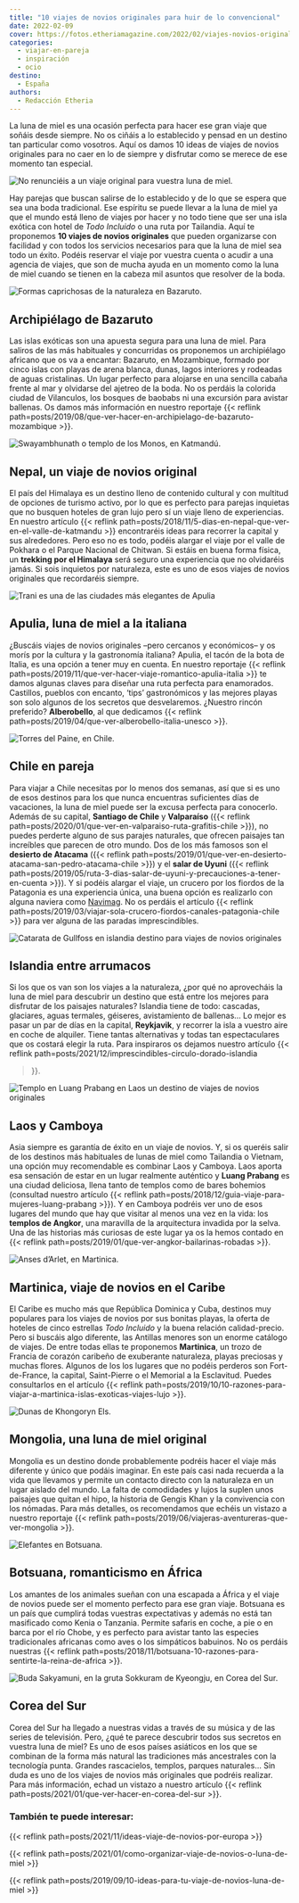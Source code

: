 ```yaml
---
title: "10 viajes de novios originales para huir de lo convencional"
date: 2022-02-09
cover: https://fotos.etheriamagazine.com/2022/02/viajes-novios-originales-pareja.jpg
categories: 
  - viajar-en-pareja
  - inspiración
  - ocio
destino: 
  - España
authors: 
  - Redacción Etheria
---
```


La luna de miel es una ocasión perfecta para hacer ese gran viaje que soñáis desde siempre. No os ciñáis a lo establecido y pensad en un destino tan particular como vosotros. Aquí os damos 10 ideas de viajes de novios originales para no caer en lo de siempre y disfrutar como se merece de ese momento tan especial.

![No renunciéis a un viaje original para vuestra luna de miel.](https://fotos.etheriamagazine.com/2022/02/viajes-novios-originales-pareja.jpg "No renunciéis a un viaje original para vuestra luna de miel.")

Hay parejas que buscan salirse de lo establecido y de lo que se espera que sea una boda 
tradicional. Ese espíritu se puede llevar a la luna de miel ya que el mundo está lleno 
de viajes por hacer y no todo tiene que ser una isla exótica con hotel de _Todo 
Incluido_ o una ruta por Tailandia. Aquí te proponemos **10 viajes de novios 
originales** que pueden organizarse con facilidad y con todos los servicios necesarios 
para que la luna de miel sea todo un éxito. Podéis reservar el viaje por vuestra cuenta 
o acudir a una agencia de viajes, que son de mucha ayuda en un momento como la luna de 
miel cuando se tienen en la cabeza mil asuntos que resolver de la boda. 

![Formas caprichosas de la naturaleza en Bazaruto.](https://fotos.etheriamagazine.com/2022/02/viajes-novios-originales-Mozambique-bazaruto-colores.jpg "Formas caprichosas de la naturaleza en Bazaruto. © David Santiago")

## Archipiélago de Bazaruto

Las islas exóticas son una apuesta segura para una luna de miel. Para saliros de las más 
habituales y concurridas os proponemos un archipiélago africano que os va a encantar: 
Bazaruto, en Mozambique, formado por cinco islas con playas de arena blanca, dunas, 
lagos interiores y rodeadas de aguas cristalinas. Un lugar perfecto para alojarse en una 
sencilla cabaña frente al mar y olvidarse del ajetreo de la boda. No os perdáis la 
colorida ciudad de Vilanculos, los bosques de baobabs ni una excursión para avistar 
ballenas. Os damos más información en nuestro reportaje {{< reflink 
path=posts/2019/08/que-ver-hacer-en-archipielago-de-bazaruto-mozambique >}}. 

![Swayambhunath o templo de los Monos, en Katmandú.](https://fotos.etheriamagazine.com/2022/02/viajes-novios-originales-Katmandu-nepal.jpg "Swayambhunath o templo de los Monos, en Katmandú. ©P.G.")

## Nepal, un viaje de novios original

El país del Himalaya es un destino lleno de contenido cultural y con multitud de 
opciones de turismo activo, por lo que es perfecto para parejas inquietas que no busquen 
hoteles de gran lujo pero sí un viaje lleno de experiencias. En nuestro artículo {{< 
reflink path=posts/2018/11/5-dias-en-nepal-que-ver-en-el-valle-de-katmandu >}} 
encontraréis ideas para recorrer la capital y sus alrededores. Pero eso no es todo, 
podéis alargar el viaje por el valle de Pokhara o el Parque Nacional de Chitwan. Si 
estáis en buena forma física, un **trekking por el Himalaya** será seguro una 
experiencia que no olvidaréis jamás. Si sois inquietos por naturaleza, este es uno de 
esos viajes de novios originales que recordaréis siempre. 

![Trani es una de las ciudades más elegantes de Apulia](https://fotos.etheriamagazine.com/2022/02/viajes-novios-originales-puglia-trani.jpg "Trani es una de las ciudades más elegantes de Apulia. ©KR")

## Apulia, luna de miel a la italiana

¿Buscáis viajes de novios originales –pero cercanos y económicos– y os morís por la 
cultura y la gastronomía italiana? Apulia, el tacón de la bota de Italia, es una opción 
a tener muy en cuenta. En nuestro reportaje {{< reflink 
path=posts/2019/11/que-ver-hacer-viaje-romantico-apulia-italia >}} te damos algunas 
claves para diseñar una ruta perfecta para enamorados. Castillos, pueblos con encanto, 
‘tips’ gastronómicos y las mejores playas son solo algunos de los secretos que 
desvelaremos. ¿Nuestro rincón preferido? **Alberobello**, al que dedicamos {{< reflink 
path=posts/2019/04/que-ver-alberobello-italia-unesco >}}. 

![Torres del Paine, en Chile.](https://fotos.etheriamagazine.com/2022/02/viajes-novios-originales-chile-glaciares.jpg "Torres del Paine, en Chile.")

## Chile en pareja

Para viajar a Chile necesitas por lo menos dos semanas, así que si es uno de esos 
destinos para los que nunca encuentras suficientes días de vacaciones, la luna de miel 
puede ser la excusa perfecta para conocerlo. Además de su capital, **Santiago de Chile** 
y **Valparaíso** ({{< reflink 
path=posts/2020/01/que-ver-en-valparaiso-ruta-grafitis-chile >}}), no puedes perderte 
alguno de sus parajes naturales, que ofrecen paisajes tan increíbles que parecen de otro 
mundo. Dos de los más famosos son el **desierto de Atacama** ({{< reflink 
path=posts/2019/01/que-ver-en-desierto-atacama-san-pedro-atacama-chile >}}) y el **salar 
de Uyuni** ({{< reflink 
path=posts/2019/05/ruta-3-dias-salar-de-uyuni-y-precauciones-a-tener-en-cuenta >}}). Y 
si podéis alargar el viaje, un crucero por los fiordos de la Patagonia es una 
experiencia única, una buena opción es realizarlo con alguna naviera como 
[Navimag](https://www.navimag.com/es/explora-la-patagonia-en-ferry-navimag). No os 
perdáis el artículo {{< reflink 
path=posts/2019/03/viajar-sola-crucero-fiordos-canales-patagonia-chile >}} para ver 
alguna de las paradas imprescindibles. 

![Catarata de Gullfoss en islandia destino para viajes de novios originales](https://fotos.etheriamagazine.com/2022/02/viajes-novios-originales-gullfoss-catarata-islandia.jpg "Catarata de Gullfoss, en Islandia. © Khamkéo Vilaysing")

## Islandia entre arrumacos

Si los que os van son los viajes a la naturaleza, ¿por qué no aprovecháis la luna de 
miel para descubrir un destino que está entre los mejores para disfrutar de los paisajes 
naturales? Islandia tiene de todo: cascadas, glaciares, aguas termales, géiseres, 
avistamiento de ballenas… Lo mejor es pasar un par de días en la capital, **Reykjavik**, 
y recorrer la isla a vuestro aire en coche de alquiler. Tiene tantas alternativas y 
todas tan espectaculares que os costará elegir la ruta. Para inspiraros os dejamos 
nuestro artículo {{< reflink path=posts/2021/12/imprescindibles-circulo-dorado-islandia 
>}}. 

![Templo en Luang Prabang en Laos un destino de viajes de novios originales](https://fotos.etheriamagazine.com/2022/02/viajes-novios-originales-Luang-Prabang-palacio-real.jpg "Templo en Luang Prabang, en Laos.")

## Laos y Camboya

Asia siempre es garantía de éxito en un viaje de novios. Y, si os queréis salir de los 
destinos más habituales de lunas de miel como Tailandia o Vietnam, una opción muy 
recomendable es combinar Laos y Camboya. Laos aporta esa sensación de estar en un lugar 
realmente auténtico y **Luang Prabang** es una ciudad deliciosa, llena tanto de templos 
como de bares bohemios (consultad nuestro artículo {{< reflink 
path=posts/2018/12/guia-viaje-para-mujeres-luang-prabang >}}). Y en Camboya podréis ver 
uno de esos lugares del mundo que hay que visitar al menos una vez en la vida: los 
**templos de Angkor**, una maravilla de la arquitectura invadida por la selva. Una de 
las historias más curiosas de este lugar ya os la hemos contado en {{< reflink 
path=posts/2019/01/que-ver-angkor-bailarinas-robadas >}}. 

![Anses d’Arlet, en Martinica.](https://fotos.etheriamagazine.com/2022/02/viajes-novios-originales-Martinica-Anses-dArlet.jpg "Anses d’Arlet, en Martinica. © Félix Lorenzo")

## Martinica, viaje de novios en el Caribe

El Caribe es mucho más que República Dominica y Cuba, destinos muy populares para los 
viajes de novios por sus bonitas playas, la oferta de hoteles de cinco estrellas _Todo 
Incluido_ y la buena relación calidad-precio. Pero si buscáis algo diferente, las 
Antillas menores son un enorme catálogo de viajes. De entre todas ellas te proponemos 
**Martinica**, un trozo de Francia de corazón caribeño de exuberante naturaleza, playas 
preciosas y muchas flores. Algunos de los los lugares que no podéis perderos son 
Fort-de-France, la capital, Saint-Pierre o el Memorial a la Esclavitud. Puedes 
consultarlos en el artículo {{< reflink 
path=posts/2019/10/10-razones-para-viajar-a-martinica-islas-exoticas-viajes-lujo >}}. 

![Dunas de Khongoryn Els.](https://fotos.etheriamagazine.com/2022/02/viajes-novios-originales-mongolia-dunas-desierto.jpg "Dunas de Khongoryn Els. © David Santiago.")

## Mongolia, una luna de miel original

Mongolia es un destino donde probablemente podréis hacer el viaje más diferente y único 
que podáis imaginar. En este país casi nada recuerda a la vida que llevamos y permite un 
contacto directo con la naturaleza en un lugar aislado del mundo. La falta de 
comodidades y lujos la suplen unos paisajes que quitan el hipo, la historia de Gengis 
Khan y la convivencia con los nómadas. Para más detalles, os recomendamos que echéis un 
vistazo a nuestro reportaje {{< reflink 
path=posts/2019/06/viajeras-aventureras-que-ver-mongolia >}}. 

![Elefantes en Botsuana.](https://fotos.etheriamagazine.com/2022/02/viajes-novios-originales-Bostsuana-elefantes.jpg "Elefantes en Botsuana.")

## Botsuana, romanticismo en África

Los amantes de los animales sueñan con una escapada a África y el viaje de novios puede 
ser el momento perfecto para ese gran viaje. Botsuana es un país que cumplirá todas 
vuestras expectativas y además no está tan masificado como Kenia o Tanzania. Permite 
safaris en coche, a pie o en barca por el río Chobe, y es perfecto para avistar tanto 
las especies tradicionales africanas como aves o los simpáticos babuinos. No os perdáis 
nuestras {{< reflink 
path=posts/2018/11/botsuana-10-razones-para-sentirte-la-reina-de-africa >}}. 

![Buda Sakyamuni, en la gruta Sokkuram de Kyeongju, en Corea del Sur.](https://fotos.etheriamagazine.com/2022/02/viajes-novios-originales-corea-sur-Kyeongju-Gruta-Sokkuram.jpg "Buda Sakyamuni, en la gruta Sokkuram de Kyeongju, en Corea del Sur. © KTO")

## Corea del Sur

Corea del Sur ha llegado a nuestras vidas a través de su música y de las series de 
televisión. Pero, ¿qué te parece descubrir todos sus secretos en vuestra luna de miel? 
Es uno de esos países asiáticos en los que se combinan de la forma más natural las 
tradiciones más ancestrales con la tecnología punta. Grandes rascacielos, templos, 
parques naturales… Sin duda es uno de los viajes de novios más originales que podréis 
realizar. Para más información, echad un vistazo a nuestro artículo {{< reflink 
path=posts/2021/01/que-ver-hacer-en-corea-del-sur >}}. 

### También te puede interesar:

{{< reflink path=posts/2021/11/ideas-viaje-de-novios-por-europa >}} 

{{< reflink path=posts/2021/01/como-organizar-viaje-de-novios-o-luna-de-miel >}} 

{{< reflink path=posts/2019/09/10-ideas-para-tu-viaje-de-novios-luna-de-miel >}}
